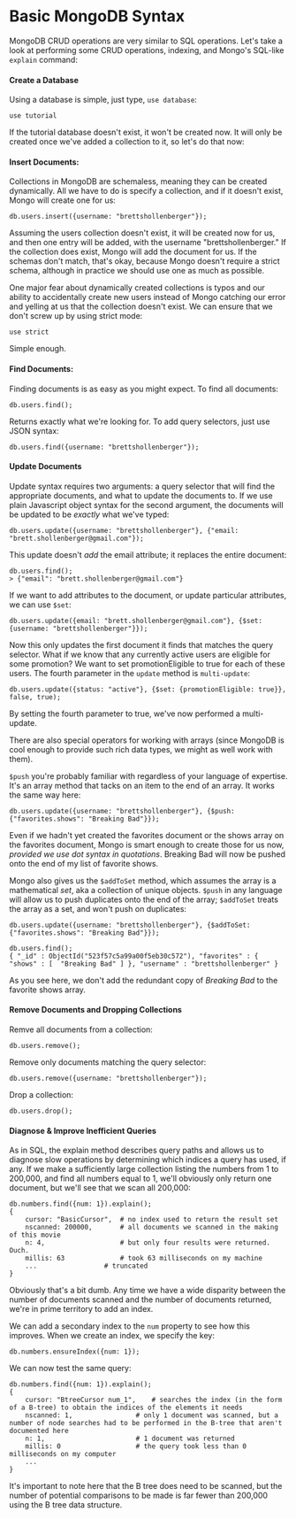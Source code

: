 # Basic MongoDB Syntax

MongoDB CRUD operations are very similar to SQL operations. Let's take a look at performing some CRUD operations, indexing, and Mongo's SQL-like `explain` command:

#### Create a Database

Using a database is simple, just type, `use database`:

	use tutorial
	
If the tutorial database doesn't exist, it won't be created now. It will only be created once we've added a collection to it, so let's do that now: 

#### Insert Documents:

Collections in MongoDB are schemaless, meaning they can be created dynamically. All we have to do is specify a collection, and if it doesn't exist, Mongo will create one for us:

	db.users.insert({username: "brettshollenberger"});
	
Assuming the users collection doesn't exist, it will be created now for us, and then one entry will be added, with the username "brettshollenberger." If the collection does exist, Mongo will add the document for us. If the schemas don't match, that's okay, because Mongo doesn't require a strict schema, although in practice we should use one as much as possible. 

One major fear about dynamically created collections is typos and our ability to accidentally create new users instead of Mongo catching our error and yelling at us that the collection doesn't exist. We can ensure that we don't screw up by using strict mode:

	use strict
	
Simple enough. 

#### Find Documents:

Finding documents is as easy as you might expect. To find all documents:

	db.users.find();
	
Returns exactly what we're looking for. To add query selectors, just use JSON syntax:

	db.users.find({username: "brettshollenberger"});
	
#### Update Documents

Update syntax requires two arguments: a query selector that will find the appropriate documents, and what to update the documents to. If we use plain Javascript object syntax for the second argument, the documents will be updated to be _exactly_ what we've typed:

	db.users.update({username: "brettshollenberger"}, {"email: "brett.shollenberger@gmail.com"});
	
This update doesn't _add_ the email attribute; it replaces the entire document:

	db.users.find();
	> {"email": "brett.shollenberger@gmail.com"}
	
If we want to add attributes to the document, or update particular attributes, we can use `$set`:

	db.users.update({email: "brett.shollenberger@gmail.com"}, {$set: {username: "brettshollenberger"}});
	
Now this only updates the first document it finds that matches the query selector. What if we know that any currently active users are eligible for some promotion? We want to set promotionEligible to true for each of these users. The fourth parameter in the `update` method is `multi-update`:

	db.users.update({status: "active"}, {$set: {promotionEligible: true}}, false, true);
	
By setting the fourth parameter to true, we've now performed a multi-update. 

There are also special operators for working with arrays (since MongoDB is cool enough to provide such rich data types, we might as well work with them).

`$push` you're probably familiar with regardless of your language of expertise. It's an array method that tacks on an item to the end of an array. It works the same way here:

	db.users.update({username: "brettshollenberger"}, {$push: {"favorites.shows": "Breaking Bad"}});
	
Even if we hadn't yet created the favorites document or the shows array on the favorites document, Mongo is smart enough to create those for us now, _provided we use dot syntax in quotations_. Breaking Bad will now be pushed onto the end of my list of favorite shows.

Mongo also gives us the `$addToSet` method, which assumes the array is a mathematical _set_, aka a collection of unique objects. `$push` in any language will allow us to push duplicates onto the end of the array; `$addToSet` treats the array as a set, and won't push on duplicates:

	db.users.update({username: "brettshollenberger"}, {$addToSet: {"favorites.shows": "Breaking Bad"}});
	
	db.users.find();
	{ "_id" : ObjectId("523f57c5a99a00f5eb30c572"), "favorites" : { "shows" : [  "Breaking Bad" ] }, "username" : "brettshollenberger" }
	
As you see here, we don't add the redundant copy of _Breaking Bad_ to the favorite shows array.

#### Remove Documents and Dropping Collections

Remve all documents from a collection:

	db.users.remove();
	
Remove only documents matching the query selector: 

	db.users.remove({username: "brettshollenberger"});
	
Drop a collection:

	db.users.drop();
	
#### Diagnose & Improve Inefficient Queries

As in SQL, the explain method describes query paths and allows us to diagnose slow operations by determining which indices a query has used, if any. If we make a sufficiently large collection listing the numbers from 1 to 200,000, and find all numbers equal to 1, we'll obviously only return one document, but we'll see that we scan all 200,000:

	db.numbers.find({num: 1}).explain();
	{
		cursor: "BasicCursor", 	# no index used to return the result set
		nscanned: 200000, 		# all documents we scanned in the making of this movie
		n: 4,					# but only four results were returned. Ouch.
		millis: 63				# took 63 milliseconds on my machine
		...					# truncated 
	}
	
Obviously that's a bit dumb. Any time we have a wide disparity between the number of documents scanned and the number of documents returned, we're in prime territory to add an index.

We can add a secondary index to the `num` property to see how this improves. When we create an index, we specify the key:

	db.numbers.ensureIndex({num: 1});
	
We can now test the same query:

	db.numbers.find({num: 1}).explain();
	{
		cursor: "BtreeCursor num_1", 	# searches the index (in the form of a B-tree) to obtain the indices of the elements it needs
		nscanned: 1,				# only 1 document was scanned, but a number of node searches had to be performed in the B-tree that aren't documented here
		n: 1,						# 1 document was returned
		millis: 0					# the query took less than 0 milliseconds on my computer
		...
	}
	
It's important to note here that the B tree does need to be scanned, but the number of potential comparisons to be made is far fewer than 200,000 using the B tree data structure. 
